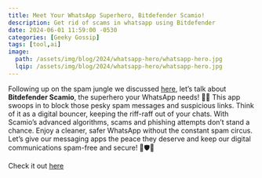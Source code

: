 ```yaml
---
title: Meet Your WhatsApp Superhero, Bitdefender Scamio!
description: Get rid of scams in whatsapp using Bitdefender
date: 2024-06-01 11:59:00 -0530
categories: [Geeky Gossip]
tags: [tool,ai]
image:
  path: /assets/img/blog/2024/whatsapp-hero/whatsapp-hero.jpg
  lqip: /assets/img/blog/2024/whatsapp-hero/whatsapp-hero.jpg
---
```


Following up on the spam jungle we discussed [here](), let’s talk about **Bitdefender Scamio**, the superhero your WhatsApp needs! 🦸‍♂️ This app swoops in to block those pesky spam messages and suspicious links. Think of it as a digital bouncer, keeping the riff-raff out of your chats. With Scamio’s advanced algorithms, scams and phishing attempts don’t stand a chance. Enjoy a cleaner, safer WhatsApp without the constant spam circus. Let’s give our messaging apps the peace they deserve and keep our digital communications spam-free and secure! 🚫🛡️📱


Check it out [here](https://www.bitdefender.com/en-us/consumer/scamio)